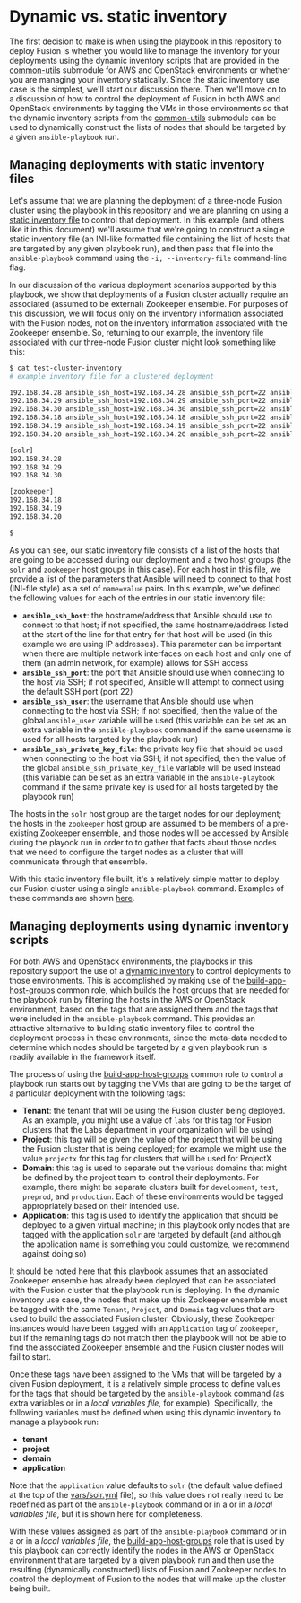 # Dynamic vs. static inventory
The first decision to make is when using the playbook in this repository to deploy Fusion is whether you would like to manage the inventory for your deployments using the dynamic inventory scripts that are provided in the [common-utils](../common-utils) submodule for AWS and OpenStack environments or whether you are managing your inventory statically. Since the static inventory use case is the simplest, we'll start our discussion there. Then we'll move on to a discussion of how to control the deployment of Fusion in both AWS and OpenStack environments by tagging the VMs in those environments so that the dynamic inventory scripts from the [common-utils](../common-utils) submodule can be used to dynamically construct the lists of nodes that should be targeted by a given `ansible-playbook` run.

## Managing deployments with static inventory files
Let's assume that we are planning the deployment of a three-node Fusion cluster using the playbook in this repository and we are planning on using a [static inventory file](https://docs.ansible.com/ansible/intro_inventory.html) to control that deployment. In this example (and others like it in this document) we'll assume that we're going to construct a single static inventory file (an INI-like formatted file containing the list of hosts that are targeted by any given playbook run), and then pass that file into the `ansible-playbook` command using the `-i, --inventory-file` command-line flag.

In our discussion of the various deployment scenarios supported by this playbook, we show that deployments of a Fusion cluster actually require an associated (assumed to be external) Zookeeper ensemble. For purposes of this discussion, we will focus only on the inventory information associated with the Fusion nodes, not on the inventory information associated with the Zookeeper ensemble. So, returning to our example, the inventory file associated with our three-node Fusion cluster might look something like this:

```bash
$ cat test-cluster-inventory
# example inventory file for a clustered deployment

192.168.34.28 ansible_ssh_host=192.168.34.28 ansible_ssh_port=22 ansible_ssh_user='cloud-user' ansible_ssh_private_key_file='keys/solr_cluster_private_key'
192.168.34.29 ansible_ssh_host=192.168.34.29 ansible_ssh_port=22 ansible_ssh_user='cloud-user' ansible_ssh_private_key_file='keys/solr_cluster_private_key'
192.168.34.30 ansible_ssh_host=192.168.34.30 ansible_ssh_port=22 ansible_ssh_user='cloud-user' ansible_ssh_private_key_file='keys/solr_cluster_private_key'
192.168.34.18 ansible_ssh_host=192.168.34.18 ansible_ssh_port=22 ansible_ssh_user='cloud-user' ansible_ssh_private_key_file='keys/zk_cluster_private_key'
192.168.34.19 ansible_ssh_host=192.168.34.19 ansible_ssh_port=22 ansible_ssh_user='cloud-user' ansible_ssh_private_key_file='keys/zk_cluster_private_key'
192.168.34.20 ansible_ssh_host=192.168.34.20 ansible_ssh_port=22 ansible_ssh_user='cloud-user' ansible_ssh_private_key_file='keys/zk_cluster_private_key'

[solr]
192.168.34.28
192.168.34.29
192.168.34.30

[zookeeper]
192.168.34.18
192.168.34.19
192.168.34.20

$
```
As you can see, our static inventory file consists of a list of the hosts that are going to be accessed during our deployment and a two host groups (the `solr` and `zookeeper` host groups in this case). For each host in this file, we provide a list of the parameters that Ansible will need to connect to that host (INI-file style) as a set of `name=value` pairs. In this example, we've defined the following values for each of the entries in our static inventory file:

* **`ansible_ssh_host`**: the hostname/address that Ansible should use to connect to that host; if not specified, the same hostname/address listed at the start of the line for that entry for that host will be used (in this example we are using IP addresses). This parameter can be important when there are multiple network interfaces on each host and only one of them (an admin network, for example) allows for SSH access
* **`ansible_ssh_port`**: the port that Ansible should use when connecting to the host via SSH; if not specified, Ansible will attempt to connect using the default SSH port (port 22)
* **`ansible_ssh_user`**: the username that Ansible should use when connecting to the host via SSH; if not specified, then the value of the global `ansible_user` variable will be used (this variable can be set as an extra variable in the `ansible-playbook` command if the same username is used for all hosts targeted by the playbook run)
* **`ansible_ssh_private_key_file`**: the private key file that should be used when connecting to the host via SSH; if not specified, then the value of the global `ansible_ssh_private_key_file` variable will be used instead (this variable can be set as an extra variable in the `ansible-playbook` command if the same private key is used for all hosts targeted by the playbook run)

The hosts in the `solr` host group are the target nodes for our deployment; the hosts in the `zookeeper` host group are assumed to be members of a pre-existing Zookeeper ensemble, and those nodes will be accessed by Ansible during the playook run in order to to gather that facts about those nodes that we need to configure the target nodes as a cluster that will communicate through that ensemble.

With this static inventory file built, it's a relatively simple matter to deploy our Fusion cluster using a single `ansible-playbook` command. Examples of these commands are shown [here](Deployment-Scenarios.md).

## Managing deployments using dynamic inventory scripts
For both AWS and OpenStack environments, the playbooks in this repository support the use of a [dynamic inventory](https://docs.ansible.com/ansible/intro_dynamic_inventory.html) to control deployments to those environments. This is accomplished by making use of the [build-app-host-groups](../common-roles/build-app-host-groups) common role, which builds the host groups that are needed for the playbook run by filtering the hosts in the AWS or OpenStack environment, based on the tags that are assigned them and the tags that were included in the `ansible-playbook` command. This provides an attractive alternative to building static inventory files to control the deployment process in these environments, since the meta-data needed to determine which nodes should be targeted by a given playbook run is readily available in the framework itself.

The process of using the [build-app-host-groups](../common-roles/build-app-host-groups) common role to control a playbook run starts out by tagging the VMs that are going to be the target of a particular deployment with the following tags:

* **Tenant**: the tenant that will be using the Fusion cluster being deployed. As an example, you might use a value of `labs` for this tag for Fusion clusters that the Labs department in your organization will be using)
* **Project**: this tag will be given the value of the project that will be using the Fusion cluster that is being deployed; for example we might use the value `projectx` for this tag for clusters that will be used for ProjectX
* **Domain**: this tag is used to separate out the various domains that might be defined by the project team to control their deployments. For example, there might be separate clusters built for `development`, `test`, `preprod`, and `production`. Each of these environments would be tagged appropriately based on their intended use.
* **Application**: this tag is used to identify the application that should be deployed to a given virtual machine; in this playbook only nodes that are tagged with the application `solr` are targeted by default (and although the application name is something you could customize, we recommend against doing so)

It should be noted here that this playbook assumes that an associated Zookeeper ensemble has already been deployed that can be associated with the Fusion cluster that the playbook run is deploying. In the dynamic inventory use case, the nodes that make up this Zookeeper ensemble must be tagged with the same `Tenant`, `Project`, and `Domain` tag values that are used to build the associated Fusion cluster. Obviously, these Zookeeper instances would have been tagged with an `Application` tag of `zookeeper`, but if the remaining tags do not match then the playbook will not be able to find the associated Zookeeper ensemble and the Fusion cluster nodes will fail to start.

Once these tags have been assigned to the VMs that will be targeted by a given Fusion deployment, it is a relatively simple process to define values for the tags that should be targeted by the `ansible-playbook` command (as extra variables or in a *local variables file*, for example). Specifically, the following variables must be defined when using this dynamic inventory to manage a playbook run:

* **tenant**
* **project**
* **domain**
* **application**

Note that the `application` value defaults to `solr` (the default value defined at the top of the [vars/solr.yml](../vars/solr.yml) file), so this value does not really need to be redefined as part of the `ansible-playbook` command or in a or in a *local variables file*, but it is shown here for completeness.

With these values assigned as part of the `ansible-playbook` command or in a or in a *local variables file*, the [build-app-host-groups](../common-roles/build-app-host-groups) role that is used by this playbook can correctly identify the nodes in the AWS or OpenStack environment that are targeted by a given playbook run and then use the resulting (dynamically constructed) lists of Fusion and Zookeeper nodes to control the deployment of Fusion to the nodes that will make up the cluster being built.
